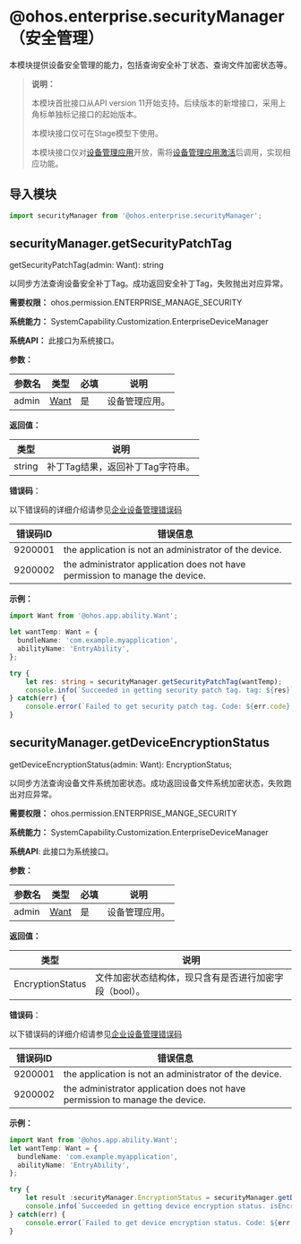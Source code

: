 # @ohos.enterprise.securityManager（安全管理）

本模块提供设备安全管理的能力，包括查询安全补丁状态、查询文件加密状态等。

> **说明：**
>
> 本模块首批接口从API version 11开始支持。后续版本的新增接口，采用上角标单独标记接口的起始版本。
>
> 本模块接口仅可在Stage模型下使用。
>
> 本模块接口仅对[设备管理应用](enterpriseDeviceManagement-overview.md#基本概念)开放，需将[设备管理应用激活](js-apis-enterprise-adminManager.md#adminmanagerenableadmin)后调用，实现相应功能。

## 导入模块

```ts
import securityManager from '@ohos.enterprise.securityManager';
```

## securityManager.getSecurityPatchTag

getSecurityPatchTag(admin: Want): string

以同步方法查询设备安全补丁Tag。成功返回安全补丁Tag，失败抛出对应异常。

**需要权限：** ohos.permission.ENTERPRISE_MANAGE_SECURITY

**系统能力：** SystemCapability.Customization.EnterpriseDeviceManager

**系统API：** 此接口为系统接口。

**参数：**

| 参数名   | 类型                                  | 必填   | 说明      |
| ----- | ----------------------------------- | ---- | ------- |
| admin | [Want](js-apis-app-ability-want.md) | 是    | 设备管理应用。 |

**返回值：**

| 类型                   | 说明                      |
| --------------------- | ------------------------- |
| string | 补丁Tag结果，返回补丁Tag字符串。 |

**错误码**：

以下错误码的详细介绍请参见[企业设备管理错误码](../errorcodes/errorcode-enterpriseDeviceManager.md)

| 错误码ID | 错误信息                                                                     |          
| ------- | ---------------------------------------------------------------------------- |
| 9200001 | the application is not an administrator of the device.                        |
| 9200002 | the administrator application does not have permission to manage the device. |

**示例：**

```ts
import Want from '@ohos.app.ability.Want';

let wantTemp: Want = {
  bundleName: 'com.example.myapplication',
  abilityName: 'EntryAbility',
};

try {
    let res: string = securityManager.getSecurityPatchTag(wantTemp);
    console.info(`Succeeded in getting security patch tag. tag: ${res}`);
} catch(err) {
    console.error(`Failed to get security patch tag. Code: ${err.code}, message: ${err.message}`);
}
```
## securityManager.getDeviceEncryptionStatus

getDeviceEncryptionStatus(admin: Want): EncryptionStatus;

以同步方法查询设备文件系统加密状态。成功返回设备文件系统加密状态，失败跑出对应异常。

**需要权限：** ohos.permission.ENTERPRISE_MANGE_SECURITY

**系统能力：** SystemCapability.Customization.EnterpriseDeviceManager

**系统API**: 此接口为系统接口。

**参数：**

| 参数名      | 类型                                       | 必填   | 说明                       |
| -------- | ---------------------------------------- | ---- | ------------------------------- |
| admin    | [Want](js-apis-app-ability-want.md)     | 是    | 设备管理应用。                  |

**返回值：**

| 类型             | 说明                                                   |
| ---------------- | ------------------------------------------------------ |
| EncryptionStatus | 文件加密状态结构体，现只含有是否进行加密字段（bool）。 |

**错误码**：

以下错误码的详细介绍请参见[企业设备管理错误码](../errorcodes/errorcode-enterpriseDeviceManager.md)

| 错误码ID | 错误信息                                                                       |          
| ------- | ---------------------------------------------------------------------------- |
| 9200001 | the application is not an administrator of the device.                        |
| 9200002 | the administrator application does not have permission to manage the device. |

**示例：**

```ts
import Want from '@ohos.app.ability.Want';
let wantTemp: Want = {
  bundleName: 'com.example.myapplication',
  abilityName: 'EntryAbility',
};

try {
    let result :securityManager.EncryptionStatus = securityManager.getDeviceEncryptionStatus(wantTemp);
    console.info(`Succeeded in getting device encryption status. isEncrypted: ${result.isEncrypted}`);
} catch(err) {
    console.error(`Failed to get device encryption status. Code: ${err.code}, message: ${err.message}`);
}
```

